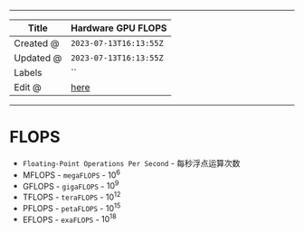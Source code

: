 -----

| Title     | Hardware GPU FLOPS                                   |
| --------- | ---------------------------------------------------- |
| Created @ | `2023-07-13T16:13:55Z`                               |
| Updated @ | `2023-07-13T16:13:55Z`                               |
| Labels    | \`\`                                                 |
| Edit @    | [here](https://github.com/junxnone/xwiki/issues/280) |

-----

# FLOPS

  - `Floating-Point Operations Per Second` - 每秒浮点运算次数
  - MFLOPS - `megaFLOPS` - $10^6$
  - GFLOPS - `gigaFLOPS` - $10^9$
  - TFLOPS - `teraFLOPS` - $10^{12}$
  - PFLOPS - `petaFLOPS` - $10^{15}$
  - EFLOPS - `exaFLOPS` - $10^{18}$
